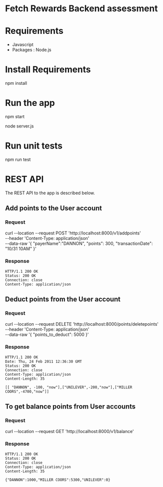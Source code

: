 # Fetch Rewards Backend assessment

# Requirements
* Javascript
* Packages : Node.js

# Install Requirements
npm install


# Run the app
npm start

node server.js

# Run unit tests
npm run test


# REST API

The REST API to the app is described below.

## Add points to the User account

### Request

curl --location --request POST 'http://localhost:8000/v1/addpoints' \
--header 'Content-Type: application/json' \
--data-raw '{
     "payerName":"DANNON",
     "points": 300,
     "transactionDate": "10/31 10AM" 
}'

### Response

    HTTP/1.1 200 OK
    Status: 200 OK
    Connection: close
    Content-Type: application/json


## Deduct points from the User account

### Request

curl --location --request DELETE 'http://localhost:8000/points/deletepoints' \
--header 'Content-Type: application/json' \
--data-raw '{
    "points_to_deduct": 5000
}'

### Response

    HTTP/1.1 200 OK
    Date: Thu, 24 Feb 2011 12:36:30 GMT
    Status: 200 OK
    Connection: close
    Content-Type: application/json
    Content-Length: 35

    [[ "DANNON", -100, "now"],["UNILEVER",-200,"now"],["MILLER COORS",-4700,"now"]]
    
## To get balance points from User accounts

### Request

curl --location --request GET 'http://localhost:8000/v1/balance'

### Response

    HTTP/1.1 200 OK
    Status: 200 OK
    Connection: close
    Content-Type: application/json
    Content-Length: 35

    {"DANNON":1000,"MILLER COORS":5300,"UNILEVER":0}

